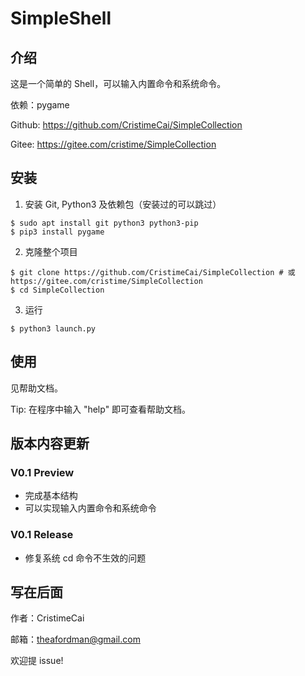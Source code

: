 # SimpleShell

## 介绍
这是一个简单的 Shell，可以输入内置命令和系统命令。

依赖：pygame

Github: https://github.com/CristimeCai/SimpleCollection

Gitee: https://gitee.com/cristime/SimpleCollection

## 安装
1. 安装 Git, Python3 及依赖包（安装过的可以跳过）
```shell
$ sudo apt install git python3 python3-pip
$ pip3 install pygame
```
2. 克隆整个项目
```shell
$ git clone https://github.com/CristimeCai/SimpleCollection # 或 https://gitee.com/cristime/SimpleCollection
$ cd SimpleCollection
```
3. 运行
```shell
$ python3 launch.py
```

## 使用
见帮助文档。

Tip: 在程序中输入 "help" 即可查看帮助文档。

## 版本内容更新
### V0.1 Preview
* 完成基本结构
* 可以实现输入内置命令和系统命令

### V0.1 Release
* 修复系统 cd 命令不生效的问题


## 写在后面
作者：CristimeCai

邮箱：theafordman@gmail.com

欢迎提 issue!

